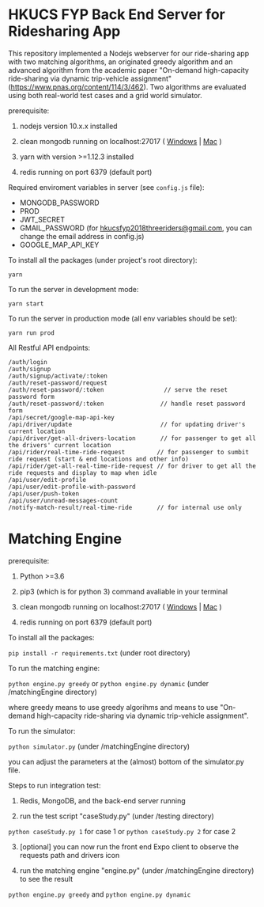 # HKUCS FYP Back End Server for Ridesharing App

This repository implemented a Nodejs webserver for our ride-sharing app with two matching algorithms, an originated greedy algorithm and an advanced algorithm from the academic paper "On-demand high-capacity ride-sharing via dynamic trip-vehicle assignment" (https://www.pnas.org/content/114/3/462). Two algorithms are evaluated using both real-world test cases and a grid world simulator.

prerequisite:

1. nodejs version 10.x.x installed

2. clean mongodb running on localhost:27017 ( [Windows](https://stackoverflow.com/questions/20796714/how-do-i-start-mongo-db-from-windows) | [Mac](https://stackoverflow.com/questions/18452023/installing-and-running-mongodb-on-osx) )

3. yarn with version >=1.12.3 installed

4. redis running on port 6379 (default port)


Required enviroment variables in server (see `config.js` file):
* MONGODB_PASSWORD
* PROD
* JWT_SECRET
* GMAIL_PASSWORD (for hkucsfyp2018threeriders@gmail.com, you can change the email address in config.js)
* GOOGLE_MAP_API_KEY



To install all the packages (under project's root directory):

`yarn`

To run the server in development mode:

`yarn start`

To run the server in production mode (all env variables should be set):

`yarn run prod`


All Restful API endpoints:
```
/auth/login
/auth/signup
/auth/signup/activate/:token
/auth/reset-password/request
/auth/reset-password/:token                 // serve the reset password form
/auth/reset-password/:token                // handle reset password form
/api/secret/google-map-api-key 
/api/driver/update                         // for updating driver's current location
/api/driver/get-all-drivers-location       // for passenger to get all the drivers' current location
/api/rider/real-time-ride-request         // for passenger to sumbit ride request (start & end locations and other info)
/api/rider/get-all-real-time-ride-request // for driver to get all the ride requests and display to map when idle
/api/user/edit-profile
/api/user/edit-profile-with-password
/api/user/push-token
/api/user/unread-messages-count
/notify-match-result/real-time-ride       // for internal use only
```


# Matching Engine

prerequisite:

1. Python >=3.6

2. pip3 (which is for python 3) command avaliable in your terminal

3. clean mongodb running on localhost:27017 ( [Windows](https://stackoverflow.com/questions/20796714/how-do-i-start-mongo-db-from-windows) | [Mac](https://stackoverflow.com/questions/18452023/installing-and-running-mongodb-on-osx) )

4. redis running on port 6379 (default port)



To install all the packages:

`pip install -r requirements.txt` (under root directory)

To run the matching engine:

`python engine.py greedy` or `python engine.py dynamic` (under /matchingEngine directory)

where greedy means to use greedy algorihms and means to use "On-demand high-capacity ride-sharing via dynamic trip-vehicle assignment".

To run the simulator:

`python simulator.py` (under /matchingEngine directory)


you can adjust the parameters at the (almost) bottom of the simulator.py file.

Steps to run integration test:

1. Redis, MongoDB, and the back-end server running

2. run the test script "caseStudy.py" (under /testing directory)

`python caseStudy.py 1` for case 1 or `python caseStudy.py 2` for case 2

3. [optional] you can now run the front end Expo client to observe the requests path and drivers icon

4. run the matching engine "engine.py" (under /matchingEngine directory) to see the result

`python engine.py greedy` and `python engine.py dynamic`
